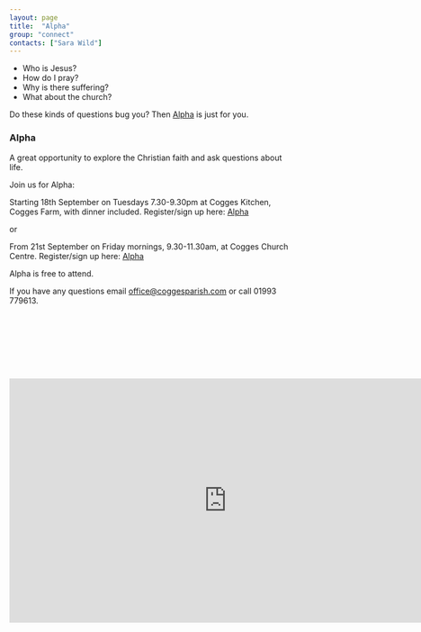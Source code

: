 ```yaml
---
layout: page
title:  "Alpha"
group: "connect"
contacts: ["Sara Wild"]
---
```


* Who is Jesus?
* How do I pray?
* Why is there suffering?
* What about the church?

Do these kinds of questions bug you? Then [Alpha](http://alpha.org/) is just for you.

### Alpha

A great opportunity to explore the Christian faith and ask questions about life.

Join us for Alpha:

Starting 18th September on Tuesdays 7.30-9.30pm at Cogges Kitchen, Cogges Farm, with dinner included.
Register/sign up here: [Alpha](https://stmaryscogges.churchsuite.co.uk/events/kuyt2sig)

or

From 21st September on Friday mornings, 9.30-11.30am, at Cogges Church Centre.
Register/sign up here: [Alpha](https://stmaryscogges.churchsuite.co.uk/events/m2m5yvoz)

Alpha is free to attend.

If you have any questions email office@coggesparish.com or call 01993 779613.

<br><br><br><br><br><br>

<iframe width="771" height="434" src="https://www.youtube.com/embed/-WXr0vcT45w" frameborder="0" allowfullscreen></iframe>

